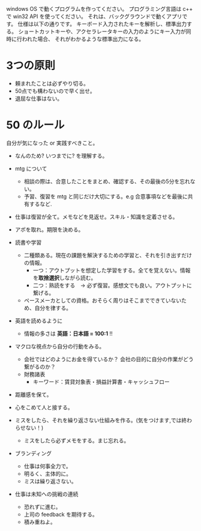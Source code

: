 windows OS で動くプログラムを作ってください。
プログラミング言語は c++ で win32 API を使ってください。
それは、バックグラウンドで動くアプリです。
仕様は以下の通りです。
キーボード入力されたキーを解析し、標準出力する。
ショートカットキーや、アクセラレータキーの入力のようにキー入力が同時に行われた場合、
それがわかるような標準出力になる。




# 3つの原則

- 頼まれたことは必ずやり切る。
- 50点でも構わないので早く出せ。
- 退屈な仕事はない。

# 50 のルール
自分が気になった or 実践すべきこと。

- なんのため? いつまでに? を理解する。
- mtg について
  - 相談の際は、合意したことをまとめ、確認する、その最後の5分を忘れない。
  - 予習、復習を mtg と同じだけ大切にする。e.g 合意事項などを最後に共有するなど.

- 仕事は復習が全て。メモなどを見返せ。スキル・知識を定着させる。
- アポを取れ。期限を決める。

- 読書や学習
  - 二種類ある。現在の課題を解決するための学習と、それを引き出すだけの情報。
    - 一つ：アウトプットを想定した学習をする。全てを覚えない。情報を**取捨選択**しながら読む。
    - 二つ：熟読をする　→ 必ず復習。感想文でも良い。アウトプットに繋げる。
  - ペースメーカとしての資格。おそらく周りはそこまでできていないため、自分を律する。

- 英語を読めるように
  - 情報の多さは **英語：日本語 = 100:1** !!

- マクロな視点から自分の行動をみる。
  - 会社ではどのようにお金を得ているか？ 会社の目的に自分の作業がどう繋がるのか？
  - 財務諸表
    - キーワード：賃貸対象表・損益計算書・キャッシュフロー

- 距離感を保て。
- 心をこめて人と接する。
- ミスをしたら、それを繰り返さない仕組みを作る。(気をつけます,では終わらせない！)
  - ミスをしたら必ずメモをする。まじ忘れる。

- ブランディング
  - 仕事は何事全力で。
  - 明るく、主体的に。
  - ミスは繰り返さない。

- 仕事は未知への挑戦の連続
  - 恐れずに進む。
  - 上司の feedback を期待する。
  - 積み重ねよ。